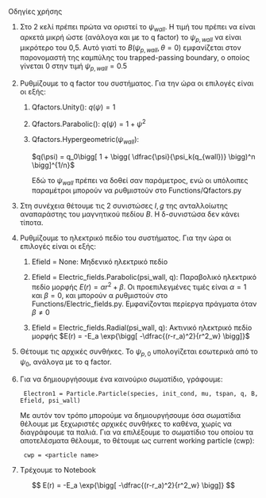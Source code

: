 Οδηγίες χρήσης

1. Στο 2 κελί πρέπει πρώτα να οριστεί το $\psi_{wall}$. Η τιμή του πρέπει να είναι αρκετά μικρή ώστε (ανάλογα και με το q factor) το $\psi_{p,wall}$ να είναι μικρότερο του 0,5. Αυτό γιατί το $B(\psi_{p,wall},\theta=0)$ εμφανίζεται στον παρονομαστή της καμπύλης του trapped-passing boundary, ο οποίος γίνεται 0 στην τιμή $\psi_{p,wall} = 0.5$ 

2. Ρυθμίζουμε το q factor του συστήματος. Για την ώρα οι επιλογές είναι οι εξής:
    
    1. Qfactors.Unity(): $q(\psi) = 1$

    2. Qfactors.Parabolic(): $q(\psi) = 1 + \psi^2$
    
    3. Qfactors.Hypergeometric($\psi_{wall}$):
        
        $q(\psi) = q_0\bigg[ 1 + \bigg( \dfrac{\psi}{\psi_k(q_{wall})} \bigg)^n \bigg]^{1/n}$

        Εδώ το $\psi_{wall}$ πρέπει να δοθεί σαν παράμετρος, ενώ οι υπόλοιπες παραμέτροι μπορούν να ρυθμιστούν στο Functions/Qfactors.py
        
3. Στη συνέχεια θέτουμε τις 2 συνιστώσες $I, g$ της ανταλλοίωτης αναπαράστης του μαγνητικού πεδίου $B$. Η δ-συνιστώσα δεν κάνει τίποτα.

4. Ρυθμίζουμε το ηλεκτρικό πεδίο του συστήματος. Για την ώρα οι επιλογές είναι οι εξής:
    
    1. Efield = None: Μηδενικό ηλεκτρικό πεδίο
    
    2. Efield = Electric_fields.Parabolic(psi_wall, q): Παραβολικό ηλεκτρικό πεδίο μορφής $E(r) = \alpha r^2+ \beta$. Οι προεπιλεγμένες τιμές είναι $\alpha=1$ και $\beta=0$, και μπορούν α ρυθμιστούν στο Functions/Electric_fields.py. Εμφανίζονται περίεργα πράγματα όταν $\beta \ne 0$
    
    3. Efield = Electric_fields.Radial(psi_wall, q): Ακτινικό ηλεκτρικό πεδίο μορφής 
    $E(r) = -E_a \exp{\bigg[ -\dfrac{(r-r_a)^2}{r^2_w} \bigg]}$
    
5. Θέτουμε τις αρχικές συνθήκες. Το $\psi_{p,0}$ υπολογίζεται εσωτερικά από το $\psi_0$, ανάλογα με το q factor.

6. Για να δημιουργήσουμε ένα καινούριο σωματίδιο, γράφουμε:
    
        Electron1 = Particle.Particle(species, init_cond, mu, tspan, q, B, Efield, psi_wall)

    Με αυτόν τον τρόπο μπορούμε να δημιουργήσουμε όσα σωματίδια θέλουμε με ξεχωριστές αρχικές συνθήκες το καθένα, χωρίς να διαγράφουμε τα παλιά. Για να επιλέξουμε το σωματίδιο του οποίου τα αποτελέσματα θέλουμε, το θέτουμε ως current working particle (cwp):

        cwp = <particle name>

7. Tρέχουμε το Notebook

$$
E(r) = -E_a \exp{\bigg[ -\dfrac{(r-r_a)^2}{r^2_w} \bigg]}
$$
